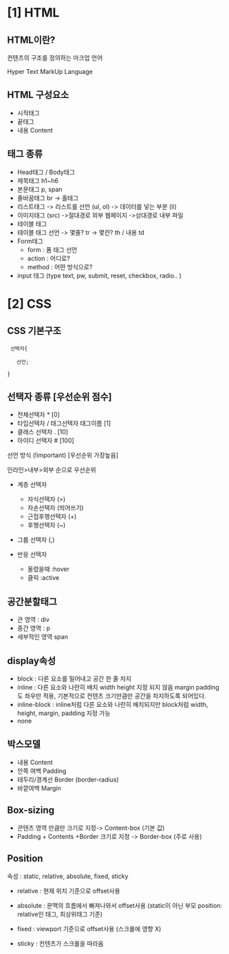 # [1] HTML 

## HTML이란? 
컨텐츠의 구조를 정의하는 마크업 언어

Hyper Text MarkUp Language 

## HTML 구성요소 
- 시작태그 
- 끝태그 
- 내용 Content 

## 태그 종류 
- Head태그 / Body태그 
- 제목태그 h1~h6 
- 본문태그 p, span 
- 줄바꿈태그 br -> 홀태그 
- 리스트태그 
-> 리스트를 선언 (ul, ol) 
-> 데이터를 넣는 부분 (li) 
- 이미지태그 (src) 
->절대경로 외부 웹페이지
->상대경로 내부 파일 
- 테이블 태그 
- 테이블 태그 선언 
-> 몇줄? tr 
-> 몇칸? th / 내용 td 
- Form태그 
   - form : 폼 태그 선언 
   - action : 어디로?
   - method : 어떤 방식으로?
- input 태그 (type text, pw, submit, reset, checkbox, radio.. ) 

# [2] CSS

## CSS 기본구조 
```
 선택자{

   선언;
   
}
```
## 선택자 종류 [우선순위 점수]
- 전체선택자 * [0]
- 타입선택자 / 태그선택자  태그이름 [1]
- 클래스 선택자 . [10]
- 아이디 선택자 # [100]

선언 방식 (!important) [우선순위 가장높음]

인라인>내부>외부 순으로 우선순위

- 계층 선택자 
   - 자식선택자 (>)
   - 자손선택자 (띄어쓰기) 
   - 근접후행선택자 (+)
   - 후행선택자 (~) 

- 그룹 선택자 (,) 
- 반응 선택자 
   - 올렸을때 :hover
   - 클릭 :active 

## 공간분할태그
- 큰 영역 : div 
- 중간 영역 : p 
- 세부적인 영역 span 

## display속성 
- block : 다른 요소를 밀어내고 공간 한 줄 차지
- inline : 다른 요소와 나란히 배치 
width height 지정 되지 않음 margin padding도 좌우만 적용, 기본적으로 컨텐츠 크기만큼만 공간을 차지하도록 되어있다. 
- inline-block : inline처럼 다른 요소와 나란히 배치되지만 block처럼 width, height, margin, padding 지정 가능 
- none

## 박스모델 
- 내용 Content
- 안쪽 여백 Padding
- 테두리/경계선 Border (border-radius)
- 바깥여백 Margin 

## Box-sizing 
- 콘텐츠 영역 만큼만 크기로 지정-> Content-box (기본 값)
- Padding + Contents +Border 크기로 지정 -> Border-box (주로 사용)

## Position
속성 : static, relative, absolute, fixed, sticky
- relative : 현재 위치 기준으로 offset사용

- absolute : 문맥의 흐름에서 빠져나와서 offset사용 (static이 아닌 부모  position: relative인 태그, 최상위태그 기준)

- fixed : viewport 기준으로 offset사용 (스크롤에 영향 X)

- sticky : 컨텐츠가 스크롤을 따라옴 

